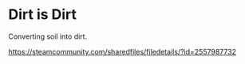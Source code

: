 # Dirt is Dirt

Converting soil into dirt.

https://steamcommunity.com/sharedfiles/filedetails/?id=2557987732